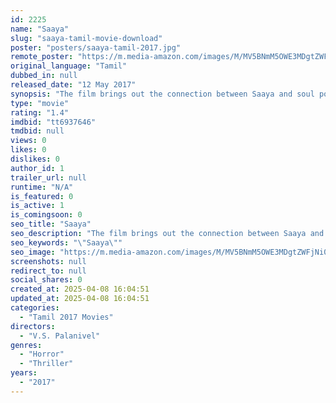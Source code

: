 ```yaml
---
id: 2225
name: "Saaya"
slug: "saaya-tamil-movie-download"
poster: "posters/saaya-tamil-2017.jpg"
remote_poster: "https://m.media-amazon.com/images/M/MV5BNmM5OWE3MDgtZWFjNi00MjA0LWI4MzAtMWYwZjQ4MTk3NDhiXkEyXkFqcGdeQXVyMjcyOTUxOTQ@._V1_SX300.jpg"
original_language: "Tamil"
dubbed_in: null
released_date: "12 May 2017"
synopsis: "The film brings out the connection between Saaya and soul power. Here, the ghosts are shown as good souls who help society, particularly students."
type: "movie"
rating: "1.4"
imdbid: "tt6937646"
tmdbid: null
views: 0
likes: 0
dislikes: 0
author_id: 1
trailer_url: null
runtime: "N/A"
is_featured: 0
is_active: 1
is_comingsoon: 0
seo_title: "Saaya"
seo_description: "The film brings out the connection between Saaya and soul power. Here, the ghosts are shown as good souls who help society, particularly students."
seo_keywords: "\"Saaya\""
seo_image: "https://m.media-amazon.com/images/M/MV5BNmM5OWE3MDgtZWFjNi00MjA0LWI4MzAtMWYwZjQ4MTk3NDhiXkEyXkFqcGdeQXVyMjcyOTUxOTQ@._V1_SX300.jpg"
screenshots: null
redirect_to: null
social_shares: 0
created_at: 2025-04-08 16:04:51
updated_at: 2025-04-08 16:04:51
categories:
  - "Tamil 2017 Movies"
directors:
  - "V.S. Palanivel"
genres:
  - "Horror"
  - "Thriller"
years:
  - "2017"
---
```

